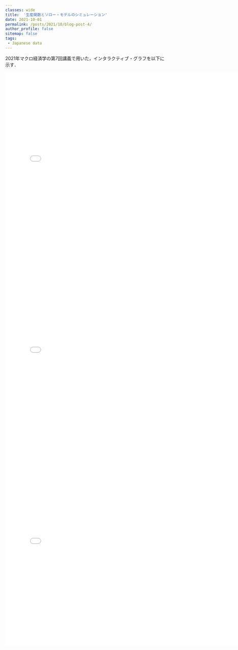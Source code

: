 ```yaml
---
classes: wide
title:  '生産関数とソロー・モデルのシミュレーション'
date: 2021-10-01
permalink: /posts/2021/10/blog-post-4/
author_profile: false
sitemap: false
tags: 
 - Japanese data
---
```


2021年マクロ経済学の第7回講義で用いた，インタラクティブ・グラフを以下に示す．



<iframe id="igraph" scrolling="no" style="border:none;" seamless="seamless" src="/files/fig-2021-10-11-blog-post-4/production.html"  autosize=true height="600" width="150%"></iframe>

<iframe id="igraph" scrolling="no" style="border:none;" seamless="seamless" src="/files/fig-2021-10-11-blog-post-4/solow_simulation.html" height="600"  width="150%"></iframe>


<iframe id="igraph" scrolling="no" style="border:none;" seamless="seamless" src="/files/fig-2021-10-11-blog-post-4/solow_simulation2.html" height="600"  width="150%"></iframe>



